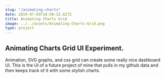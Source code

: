 ```yaml
---
slug: "/animating-charts"
date: 2019-07-03T18:50:13.827Z
title: Animating Charts Grid
image: ../../assets/Animating-Charts-Grid.png
type: project
---
```

## Animating Charts Grid UI Experiment.

  Animation, SVG graphs, and css grid can create some really nice dashboard UI. This is the UI of a future project of mine that pulls in my github data and then keeps track of it with some stylish charts.